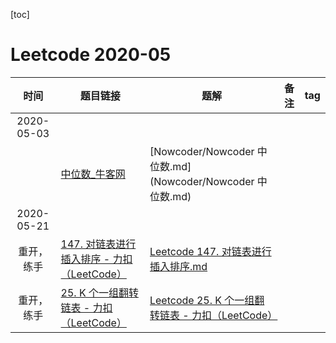 [toc]

# Leetcode 2020-05

| 时间| 题目链接 | 题解| 备注| tag |
| :----: | ------------------------------------------------------------ | ---------------------------- | ----------------------------------------- | ------------ |
| 2020-05-03 |||||
| | [中位数_牛客网](https://www.nowcoder.com/practice/2364ff2463984f09904170cf6f67f69a?tpId=40&&tqId=21367&rp=1&ru=/activity/oj&qru=/ta/kaoyan/question-ranking) | [Nowcoder/Nowcoder 中位数.md](Nowcoder/Nowcoder 中位数.md) | | | |
| 2020-05-21|||||
| 重开，练手 |  [147. 对链表进行插入排序 - 力扣（LeetCode）](https://leetcode-cn.com/problems/insertion-sort-list/) | [Leetcode 147. 对链表进行插入排序.md](Leetcode/Leetcode%20147.%20对链表进行插入排序.md) |       |      | 
| 重开，练手 |  [25. K 个一组翻转链表 - 力扣（LeetCode）](https://leetcode-cn.com/problems/reverse-nodes-in-k-group/) | [Leetcode 25. K 个一组翻转链表 - 力扣（LeetCode） ](Leetcode/Leetcode%2025.%20K%20个一组翻转链表.md)
